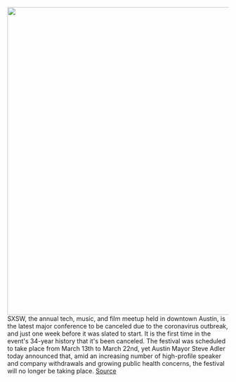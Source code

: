 <img src='https://cdn.vox-cdn.com/thumbor/6AVwe4foI0ONL5zBtP7LIbrwOwQ=/0x0:2040x1360/1200x800/filters:focal(1105x147:1431x473)/cdn.vox-cdn.com/uploads/chorus_image/image/66458297/arobertson_190310_3285_7948.0.jpg' width='700px' /><br/>
SXSW, the annual tech, music, and film meetup held in downtown Austin, is the latest major conference to be canceled due to the coronavirus outbreak, and just one week before it was slated to start. It is the first time in the event's 34-year history that it's been canceled. The festival was scheduled to take place from March 13th to March 22nd, yet Austin Mayor Steve Adler today announced that, amid an increasing number of high-profile speaker and company withdrawals and growing public health concerns, the festival will no longer be taking place.
<a href='https://www.theverge.com/2020/3/6/21162247/sxsw-2020-cancelled-coronavirus-austin-texas-virus-fears-public-health-event'> Source <a/>
